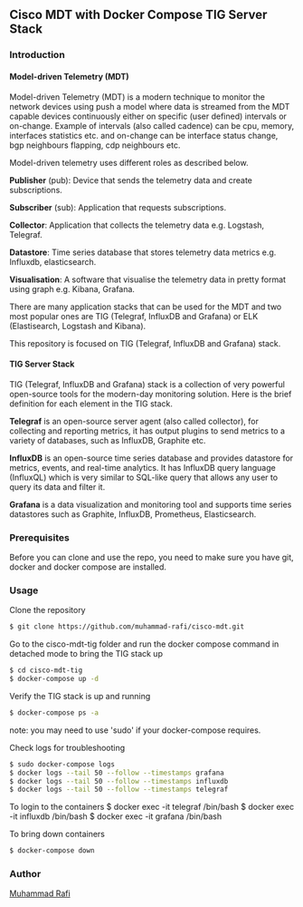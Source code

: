 ## Cisco MDT with Docker Compose TIG Server Stack

### Introduction 

#### Model-driven Telemetry (MDT)

Model-driven Telemetry (MDT) is a modern technique to monitor the network devices using push a model where data is streamed from the MDT capable devices continuously either on specific (user defined) intervals or on-change. Example of intervals (also called cadence) can be cpu, memory, interfaces statistics etc. and on-change can be interface status change, bgp neighbours flapping, cdp neighbours etc.

Model-driven telemetry uses different roles as described below.

__Publisher__ (pub): Device that sends the telemetry data and create subscriptions.

__Subscriber__ (sub): Application that requests subscriptions.

__Collector__: Application that collects the telemetry data e.g. Logstash, Telegraf. 

__Datastore__: Time series database that stores telemetry data metrics e.g. Influxdb, elasticsearch.

__Visualisation__: A software that visualise the telemetry data in pretty format using graph e.g. Kibana, Grafana.

There are many application stacks that can be used for the MDT and two most popular ones are TIG (Telegraf, InfluxDB and Grafana) or ELK (Elastisearch, Logstash and Kibana). 

This repository is focused on TIG (Telegraf, InfluxDB and Grafana) stack. 

#### TIG Server Stack 

TIG (Telegraf, InfluxDB and Grafana) stack is a collection of very powerful open-source tools for the modern-day monitoring solution. Here is the brief definition for each element in the TIG stack.

__Telegraf__ is an open-source server agent (also called collector), for collecting and reporting metrics, it has output plugins to send metrics to a variety of databases, such as InfluxDB, Graphite etc.

__InfluxDB__ is an open-source time series database and provides datastore for metrics, events, and real-time analytics. It has InfluxDB query language (InfluxQL) which is very similar to SQL-like query that allows any user to query its data and filter it.

__Grafana__ is a data visualization and monitoring tool and supports time series datastores such as Graphite, InfluxDB, Prometheus, Elasticsearch.

### Prerequisites

Before you can clone and use the repo, you need to make sure you have git, docker and docker compose are installed. 

### Usage

Clone the repository 
```bash
$ git clone https://github.com/muhammad-rafi/cisco-mdt.git
```

Go to the cisco-mdt-tig folder and run the docker compose command in detached mode to bring the TIG stack up
```bash
$ cd cisco-mdt-tig
$ docker-compose up -d
```

Verify the TIG stack is up and running 
```bash
$ docker-compose ps -a
```
note: you may need to use 'sudo' if your docker-compose requires.

Check logs for troubleshooting 
```bash
$ sudo docker-compose logs
$ docker logs --tail 50 --follow --timestamps grafana
$ docker logs --tail 50 --follow --timestamps influxdb
$ docker logs --tail 50 --follow --timestamps telegraf
```

To login to the containers
$ docker exec -it telegraf /bin/bash
$ docker exec -it influxdb /bin/bash
$ docker exec -it grafana /bin/bash

To bring down containers
```bash
$ docker-compose down
```

### Author 
[Muhammad Rafi](https://www.linkedin.com/in/muhammad-rafi-0a37a248/)


